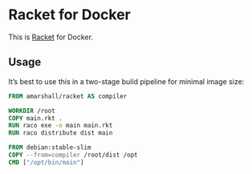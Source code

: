 # Racket for Docker

This is [Racket](https://racket-lang.org/) for Docker.

## Usage

It’s best to use this in a two-stage build pipeline for minimal image size:

```Dockerfile
FROM amarshall/racket AS compiler

WORKDIR /root
COPY main.rkt .
RUN raco exe -o main main.rkt
RUN raco distribute dist main

FROM debian:stable-slim
COPY --from=compiler /root/dist /opt
CMD ["/opt/bin/main"]
```
